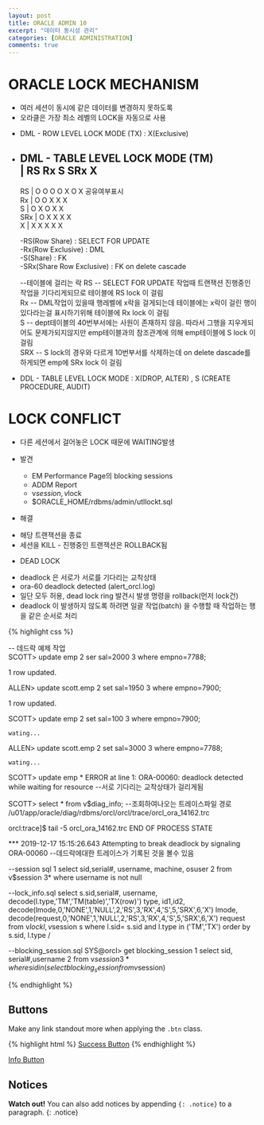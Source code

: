 ```yaml
---
layout: post
title: ORACLE ADMIN 10
excerpt: "데이터 동시성 관리"
categories: [ORACLE ADMINISTRATION]
comments: true
---
```



# ORACLE LOCK MECHANISM
  
  - 여러 세션이 동시에 같은 데이터를 변경하지 못하도록
  - 오라클은 가장 최소 레벨의 LOCK을 자동으로 사용   

 * DML - ROW LEVEL LOCK MODE (TX) : X(Exclusive)  
 * DML - TABLE LEVEL LOCK MODE (TM)  
       |	RS	Rx	S	SRx	X               
      ------------------------------------------------    
	  RS   |	O	O	O	O	X          O X 공유여부표시    
	  Rx   |	O	O	X	X	X    
	  S    |	O	X	O	X	X    
	  SRx  |	O	X	X	X	X   
	  X    |	X	X	X	X	X    
	  
   -RS(Row Share)     : SELECT FOR UPDATE    					
   -Rx(Row Exclusive) : DML    
   -S(Share)          : FK    
   -SRx(Share Row Exclusive) : FK on delete cascade    
   
   --테이블에 걸리는 락 
   RS -- SELECT FOR UPDATE 작업때 트랜잭션 진행중인 작업을 기다리게되므로 테이블에 RS lock 이 걸림   
   Rx -- DML작업이 있을때 행레벨에 x락을 걸게되는데 테이블에는 x락이 걸린 행이 있다라는걸 표시하기위해 테이블에 Rx lock 이 걸림   
   S  -- dept테이블의 40번부서에는 사원이 존재하지 않음. 따라서 그행을 지우게되어도 문제가되지않지만 emp테이블과의 참조관계에 의해 emp테이블에 S lock 이 걸림   
   SRX -- S lock의 경우와 다르게 10번부서를 삭제하는데 on delete dascade를 하게되면 emp에 SRx lock 이 걸림  
   
 * DDL - TABLE LEVEL LOCK MODE  : X(DROP, ALTER) , S (CREATE PROCEDURE, AUDIT)   

# LOCK CONFLICT   

  * 다른 세션에서 걸어놓은 LOCK 때문에 WAITING발생   
  * 발견  
    - EM Performance Page의 blocking sessions    
    - ADDM Report   
    - v$session, v$lock   
    - $ORACLE_HOME/rdbms/admin/utllockt.sql   
	
  * 해결  
   - 해당 트랜잭션을 종료  
   - 세션을 KILL - 진행중인 트랜잭션은 ROLLBACK됨  
  
  * DEAD LOCK   
   - deadlock 은 서로가 서로를 기다리는 교착상태   
   - ora-60 deadlock detected (alert_orcl.log)  
   - 일단 모두 허용, dead lock ring 발견시 발생 명령을 rollback(먼저 lock건)    
   - deadlock 이 발생하지 않도록 하려면 일괄 작업(batch) 을 수행할 때 작업하는 행을 같은 순서로 처리   

{% highlight css %}

-- 데드락 예제 작업  
SCOTT> update emp
  2  ser sal=2000
  3  where empno=7788;

1 row updated.

ALLEN> update scott.emp
  2  set sal=1950
  3  where empno=7900;

1 row updated.

SCOTT> update emp
  2  set sal=100
  3  where empno=7900;

	wating...

ALLEN> update scott.emp
  2  set sal=3000
  3  where empno=7788;

	wating...

SCOTT> 
update emp
       *
ERROR at line 1:
ORA-00060: deadlock detected while waiting for resource		--서로 기다리는 교착상태가 걸리게됨

SCOTT> select * from v$diag_info;		--조회하여나오는 트레이스파일 경로
							/u01/app/oracle/diag/rdbms/orcl/orcl/trace/orcl_ora_14162.trc

orcl:trace]$ tail -5 orcl_ora_14162.trc
END OF PROCESS STATE

*** 2019-12-17 15:15:26.643
Attempting to break deadlock by signaling ORA-00060	--데드락에대한 트레이스가 기록된 것을 볼수 있음

--session sql 
  1  select sid,serial#, username, machine, osuser
  2  from v$session
  3* where username is not null
  
--lock_info.sql 
select s.sid,serial#, username,
    decode(l.type,'TM','TM(table)','TX(row)') type, id1,id2,
    decode(lmode,0,'NONE',1,'NULL',2,'RS',3,'RX',4,'S',5,'SRX',6,'X') lmode,
    decode(request,0,'NONE',1,'NULL',2,'RS',3,'RX',4,'S',5,'SRX',6,'X') request
from v$lock l, v$session s
where l.sid= s.sid and l.type in ('TM','TX')
order by s.sid, l.type
/

--blocking_session.sql 
SYS@orcl> get blocking_session
  1  select sid, serial#,username
  2  from v$session
  3* where sid in ( select blocking_session from v$session)

{% endhighlight %}


## Buttons

Make any link standout more when applying the `.btn` class.

{% highlight html %}
<a href="#" class="btn btn-success">Success Button</a>
{% endhighlight %}

<div markdown="0"><a href="#" class="btn btn-info">Info Button</a></div>

## Notices

**Watch out!** You can also add notices by appending `{: .notice}` to a paragraph.
{: .notice}
